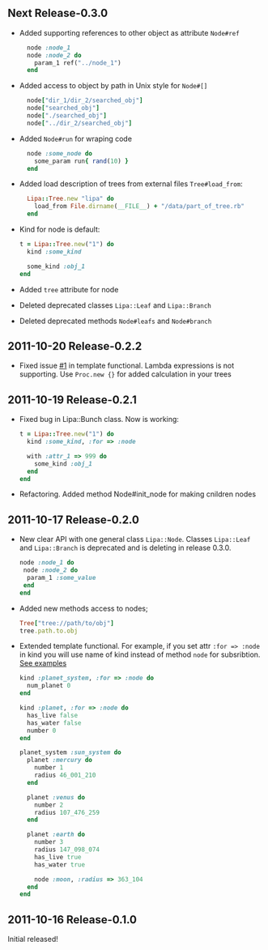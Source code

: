 Next Release-0.3.0
-----------------------
- Added supporting references to other object as attribute ```Node#ref```
  ```Ruby
    node :node_1 
    node :node_2 do
      param_1 ref("../node_1")
    end
  ```

- Added access to object by path in Unix style for ```Node#[]```

  ```Ruby
    node["dir_1/dir_2/searched_obj"] 
    node["searched_obj"] 
    node["./searched_obj"] 
    node["../dir_2/searched_obj"] 
  ```

- Added ```Node#run``` for wraping code

  ``` Ruby
    node :some_node do
      some_param run{ rand(10) }
    end
  ```
- Added load description of trees from external files ```Tree#load_from```:
  
  ```Ruby
    Lipa::Tree.new "lipa" do
      load_from File.dirname(__FILE__) + "/data/part_of_tree.rb"
    end
  ```

- Kind for node is default:

  ```Ruby
  t = Lipa::Tree.new("1") do
    kind :some_kind

    some_kind :obj_1
  end
  ```
- Added ```tree``` attribute for node
- Deleted deprecated classes ```Lipa::Leaf``` and ```Lipa::Branch```
- Deleted deprecated methods ```Node#leafs``` and ```Node#branch```

2011-10-20 Release-0.2.2
-------------------------

- Fixed issue [#1](https://github.com/flipback/lipa/issues/1) in template functional. 
  Lambda expressions is not supporting. Use `Proc.new {}` for added calculation in your trees

2011-10-19 Release-0.2.1
------------------------

- Fixed bug in Lipa::Bunch class. Now is working:

  ```Ruby
  t = Lipa::Tree.new("1") do
    kind :some_kind, :for => :node

    with :attr_1 => 999 do 
      some_kind :obj_1
    end
  end
  ```

- Refactoring. Added method Node#init_node for making cnildren nodes

2011-10-17 Release-0.2.0
------------------------
- New clear API with one general class ```Lipa::Node```. Classes ```Lipa::Leaf``` and ```Lipa::Branch``` 
is deprecated and is deleting in release 0.3.0. 

 
  ```Ruby
  node :node_1 do
   node :node_2 do
    param_1 :some_value
   end
  end
  ```

- Added new methods access to nodes;
 
  ```Ruby
  Tree["tree://path/to/obj"]
  tree.path.to.obj
  ```

- Extended template functional. For example, if you set attr ```:for => :node``` in kind
you will use name of kind instead of method ```node``` for subsribtion. [See examples](https://github.com/flipback/lipa/tree/master/examples)
  
  ```Ruby
  kind :planet_system, :for => :node do
    num_planet 0
  end

  kind :planet, :for => :node do 
    has_live false
    has_water false
    number 0
  end

  planet_system :sun_system do 
    planet :mercury do 
      number 1
      radius 46_001_210 
    end

    planet :venus do 
      number 2
      radius 107_476_259
    end

    planet :earth do 
      number 3
      radius 147_098_074
      has_live true
      has_water true

      node :moon, :radius => 363_104
    end
  end
  ```
2011-10-16 Release-0.1.0
------------------------
Initial released!
